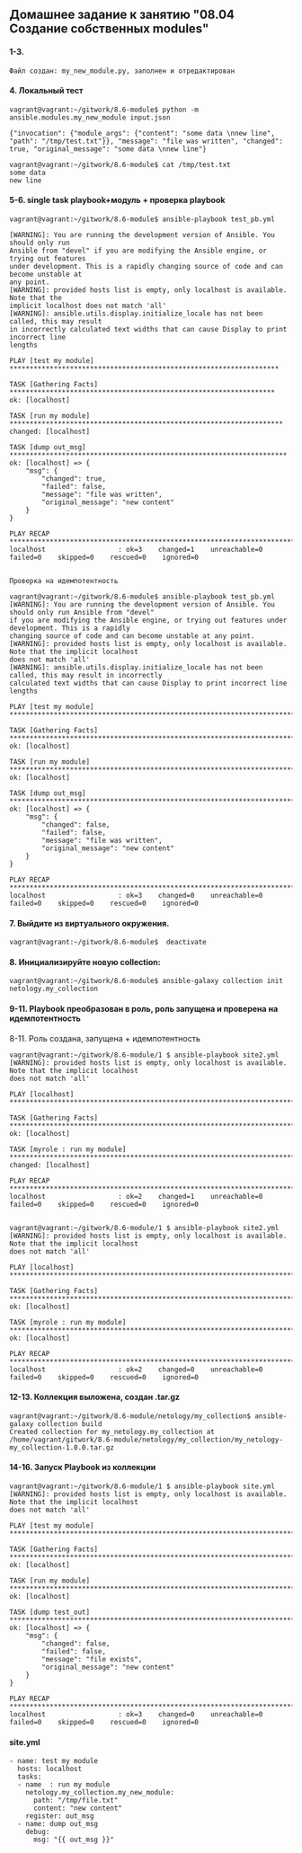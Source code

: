 ## Домашнее задание к занятию "08.04 Создание собственных modules"

#### 1-3. 
    Файл создан: my_new_module.py, заполнен и отредактирован

#### 4. Локальный тест

    vagrant@vagrant:~/gitwork/8.6-module$ python -m ansible.modules.my_new_module input.json
    
    {"invocation": {"module_args": {"content": "some data \nnew line", "path": "/tmp/test.txt"}}, "message": "file was written", "changed": true, "original_message": "some data \nnew line"}
    
    vagrant@vagrant:~/gitwork/8.6-module$ cat /tmp/test.txt
    some data 
    new line

#### 5-6. single task playbook+модуль + проверка  playbook

    vagrant@vagrant:~/gitwork/8.6-module$ ansible-playbook test_pb.yml
    
    [WARNING]: You are running the development version of Ansible. You should only run
    Ansible from "devel" if you are modifying the Ansible engine, or trying out features
    under development. This is a rapidly changing source of code and can become unstable at
    any point.
    [WARNING]: provided hosts list is empty, only localhost is available. Note that the
    implicit localhost does not match 'all'
    [WARNING]: ansible.utils.display.initialize_locale has not been called, this may result
    in incorrectly calculated text widths that can cause Display to print incorrect line
    lengths
    
    PLAY [test my module] *******************************************************************
    
    TASK [Gathering Facts] ******************************************************************
    ok: [localhost]
    
    TASK [run my module] ********************************************************************
    changed: [localhost]
    
    TASK [dump out_msg] *********************************************************************
    ok: [localhost] => {
        "msg": {
            "changed": true,
            "failed": false,
            "message": "file was written",
            "original_message": "new content"
        }
    }
    
    PLAY RECAP ******************************************************************************
    localhost                  : ok=3    changed=1    unreachable=0    failed=0    skipped=0    rescued=0    ignored=0


    Проверка на идемпотентность

    vagrant@vagrant:~/gitwork/8.6-module$ ansible-playbook test_pb.yml 
    [WARNING]: You are running the development version of Ansible. You should only run Ansible from "devel"
    if you are modifying the Ansible engine, or trying out features under development. This is a rapidly
    changing source of code and can become unstable at any point.
    [WARNING]: provided hosts list is empty, only localhost is available. Note that the implicit localhost
    does not match 'all'
    [WARNING]: ansible.utils.display.initialize_locale has not been called, this may result in incorrectly
    calculated text widths that can cause Display to print incorrect line lengths
    
    PLAY [test my module] **********************************************************************************
    
    TASK [Gathering Facts] *********************************************************************************
    ok: [localhost]
    
    TASK [run my module] ***********************************************************************************
    ok: [localhost]
    
    TASK [dump out_msg] ************************************************************************************
    ok: [localhost] => {
        "msg": {
            "changed": false,
            "failed": false,
            "message": "file was written",
            "original_message": "new content"
        }
    }
    
    PLAY RECAP *********************************************************************************************
    localhost                  : ok=3    changed=0    unreachable=0    failed=0    skipped=0    rescued=0    ignored=0   

#### 7. Выйдите из виртуального окружения.

    vagrant@vagrant:~/gitwork/8.6-module$  deactivate

#### 8. Инициализируйте новую collection:

    vagrant@vagrant:~/gitwork/8.6-module$ ansible-galaxy collection init netology.my_collection

#### 9-11. Playbook преобразован в роль, роль запущена и проверена на идемпотентность

8-11. Роль создана, запущена + идемпотентность

    vagrant@vagrant:~/gitwork/8.6-module/1 $ ansible-playbook site2.yml
    [WARNING]: provided hosts list is empty, only localhost is available. Note that the implicit localhost
    does not match 'all'
    
    PLAY [localhost] ***************************************************************************************
    
    TASK [Gathering Facts] *********************************************************************************
    ok: [localhost]
    
    TASK [myrole : run my module] **************************************************************************
    changed: [localhost]
    
    PLAY RECAP *********************************************************************************************
    localhost                  : ok=2    changed=1    unreachable=0    failed=0    skipped=0    rescued=0    ignored=0   
    
    
    vagrant@vagrant:~/gitwork/8.6-module/1 $ ansible-playbook site2.yml
    [WARNING]: provided hosts list is empty, only localhost is available. Note that the implicit localhost
    does not match 'all'
    
    PLAY [localhost] ***************************************************************************************
    
    TASK [Gathering Facts] *********************************************************************************
    ok: [localhost]
    
    TASK [myrole : run my module] **************************************************************************
    ok: [localhost]
    
    PLAY RECAP *********************************************************************************************
    localhost                  : ok=2    changed=0    unreachable=0    failed=0    skipped=0    rescued=0    ignored=0

#### 12-13. Коллекция выложена, cоздан .tar.gz

    vagrant@vagrant:~/gitwork/8.6-module/netology/my_collection$ ansible-galaxy collection build
    Created collection for my_netology.my_collection at /home/vagrant/gitwork/8.6-module/netology/my_collection/my_netology-my_collection-1.0.0.tar.gz

#### 14-16. Запуск Playbook из коллекции

    vagrant@vagrant:~/gitwork/8.6-module/1 $ ansible-playbook site.yml
    [WARNING]: provided hosts list is empty, only localhost is available. Note that the implicit localhost
    does not match 'all'
    
    PLAY [test my module] **********************************************************************************
    
    TASK [Gathering Facts] *********************************************************************************
    ok: [localhost]
    
    TASK [run my module] ***********************************************************************************
    ok: [localhost]
    
    TASK [dump test_out] ***********************************************************************************
    ok: [localhost] => {
        "msg": {
            "changed": false,
            "failed": false,
            "message": "file exists",
            "original_message": "new content"
        }
    }
    
    PLAY RECAP *********************************************************************************************
    localhost                  : ok=3    changed=0    unreachable=0    failed=0    skipped=0    rescued=0    ignored=0


#### site.yml

    - name: test my module
      hosts: localhost
      tasks:
      - name  : run my module
        netology.my_collection.my_new_module:
          path: "/tmp/file.txt"
          content: "new content"
        register: out_msg
      - name: dump out_msg
        debug:
          msg: "{{ out_msg }}"
